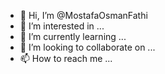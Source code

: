 - 👋 Hi, I’m @MostafaOsmanFathi
- 👀 I’m interested in ...
- 🌱 I’m currently learning ...
- 💞️ I’m looking to collaborate on ...
- 📫 How to reach me ...

<!---
MostafaOsmanFathi/MostafaOsmanFathi is a ✨ special ✨ repository because its `README.md` (this file) appears on your GitHub profile.
You can click the Preview link to take a look at your changes.
--->
